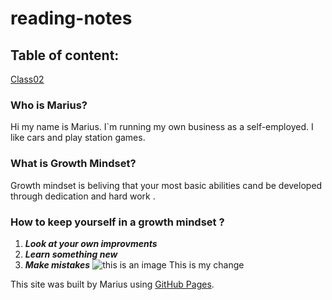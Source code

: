 # reading-notes
## Table of content:
[Class02](https://masok87.github.io/reading-notes/class02/)

### Who is Marius?
Hi my name is Marius. I`m running my own business as a self-employed.
I like cars and play station games.

### What is Growth Mindset? 
 Growth mindset is beliving that your most basic abilities cand be developed through dedication and hard work . 
### How to keep yourself in a growth mindset ?

1. ***Look at your own improvments***
2. ***Learn something new***
3. ***Make mistakes***
![this is an image](https://img.freepik.com/premium-vector/businessman-holding-light-bulb-put-think-growth-mindset-different-fixed-mindset-concept_101179-865.jpg?w=2000)
This is my change 



This site was built by Marius  using [GitHub Pages](https://masok87.github.io/raeding-notes).


